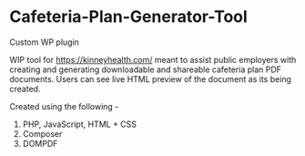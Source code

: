 # Cafeteria-Plan-Generator-Tool
Custom WP plugin

WIP tool for https://kinneyhealth.com/  meant to assist public employers with creating and generating downloadable and shareable cafeteria plan PDF documents. Users can see live HTML preview of the document as its being created. 

Created using the following - 
1. PHP, JavaScript, HTML + CSS
2. Composer
3. DOMPDF
